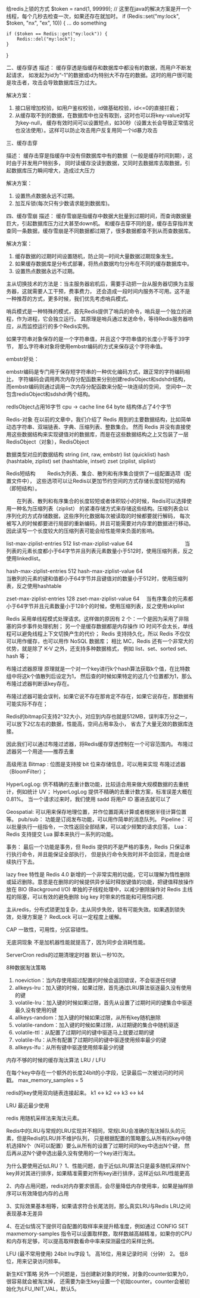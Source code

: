 
给redis上锁的方式
$token = rand(1, 99999);
// 这里在java的解决方案是开一个线程，每个几秒去检查一次，如果还存在就加时。
if (Redis::set("my:lock", $token, "nx", "ex", 10)) {
    ... do something
    
    if ($token == Redis::get("my:lock")) {
        Redis::del("my:lock");
    }
}





二、缓存穿透
描述：
缓存穿透是指缓存和数据库中都没有的数据，而用户不断发起请求，
如发起为id为“-1”的数据或id为特别大不存在的数据。这时的用户很可能是攻击者，攻击会导致数据库压力过大。

解决方案：
1. 接口层增加校验，如用户鉴权校验，id做基础校验，id<=0的直接拦截；
2. 从缓存取不到的数据，在数据库中也没有取到，这时也可以将key-value对写为key-null，
缓存有效时间可以设置短点，如30秒（设置太长会导致正常情况也没法使用）。这样可以防止攻击用户反复用同一个id暴力攻击


三、缓存击穿

描述：
缓存击穿是指缓存中没有但数据库中有的数据（一般是缓存时间到期），这时由于并发用户特别多，
同时读缓存没读到数据，又同时去数据库去取数据，引起数据库压力瞬间增大，造成过大压力

解决方案：
1. 设置热点数据永远不过期。
2. 加互斥锁(每次只有少数请求能到数据库)。


四、缓存雪崩
描述：
缓存雪崩是指缓存中数据大批量到过期时间，而查询数据量巨大，引起数据库压力过大甚至down机。
和缓存击穿不同的是，缓存击穿指并发查同一条数据，缓存雪崩是不同数据都过期了，很多数据都查不到从而查数据库。

解决方案：
1. 缓存数据的过期时间设置随机，防止同一时间大量数据过期现象发生。
2. 如果缓存数据库是分布式部署，将热点数据均匀分布在不同的缓存数据库中。
3. 设置热点数据永远不过期。



主从切换技术的方法是：当主服务器宕机后，需要手动把一台从服务器切换为主服务器，这就需要人工干预，费事费力，
还会造成一段时间内服务不可用。这不是一种推荐的方式，更多时候，我们优先考虑哨兵模式。

哨兵模式是一种特殊的模式，首先Redis提供了哨兵的命令，哨兵是一个独立的进程，作为进程，它会独立运行。
其原理是哨兵通过发送命令，等待Redis服务器响应，从而监控运行的多个Redis实例。




如果字符串对象保存的是一个字符串值，并且这个字符串值的长度小于等于39字节，
那么字符串对象将使用embstr编码的方式来保存这个字符串值。


embstr好处：

embstr编码是专门用于保存短字符串的一种优化编码方式，跟正常的字符编码相比，
字符编码会调用两次内存分配函数来分别创建redisObject和sdshdr结构，
而embstr编码则通过调用一次内存分配函数来分配一块连续的空间，
空间中一次包含redisObject和sdshdr两个结构。


redIsObject占用16字节
cpu -> cache line 64 byte
结构体占了4个字节


Redis-对象
在以前的文章中，我们介绍了 Redis 用到的主要数据结构，比如简单动态字符串、双端链表、字典、压缩列表、整数集合。
然而 Redis 并没有直接使用这些数据结构来实现键值对的数据库，而是在这些数据结构之上又包装了一层
 RedisObject（对象），RedisObject 
 
 数据类型对应的数据结构
 string (int, raw, embstr)
 list (quicklist)
 hash (hashtable, ziplist)
 set (hashtable, intset)
 zset (ziplist, sliplist)
 
 Redis短结构
 　　Redis为列表、集合、散列和有序集合提供了一组配置选项（配置文件中），
 这些选项可以让Redis以更加节约空间的方式存储长度较短的结构（即短结构）。
 
 　　在列表、散列和有序集合的长度较短或者体积较小的时候，Redis可以选择使用一种名为压缩列表（ziplist）
 的紧凑存储方式来存储这些结构。压缩列表会以序列化的方式存储数据，这些序列化数据每次被读取的时候都要就行解码，
 每次被写入的时候都要进行局部的重新编码，并且可能需要对内存里的数据进行移动。
 因此读写一个长度较大的压缩列表可能会给性能带来负面的影响。
 
 
 list-max-ziplist-entries 512
 list-max-ziplist-value 64　　　　　　　　　　当列表的元素长度都小于64字节并且列表元素数量小于512时，使用压缩列表，反之使用linkedlist。
 
 hash-max-ziplist-entries 512
 hash-max-ziplist-value 64　　　　　　　　　　当散列的元素的键和值都小于64字节并且键值对的数量小于512时，使用压缩列表，反之使用hashtable
 
 zset-max-ziplist-entries 128
 zset-max-ziplist-value 64　
 当有序集合的元素都小于64字节并且元素数量小于128个的时候，使用压缩列表，反之使用skiplist
 
 
 
 Redis 采用单线程模式处理请求。这样做的原因有 2 个：一个是因为采用了非阻塞的异步事件处理机制；
 另一个是缓存数据都是内存操作 IO 时间不会太长，单线程可以避免线程上下文切换产生的代价； 
 Redis 支持持久化，所以 Redis 不仅仅可以用作缓存，也可以用作 NoSQL 数据库； 
 相比 MC，Redis 还有一个非常大的优势，就是除了 K-V 之外，还支持多种数据格式，
 例如 list、set、sorted set、hash 等；
 
 布隆过滤器原理
 原理就是一个对一个key进行k个hash算法获取k个值，在比特数组中将这k个值散列后设定为1，
 然后查的时候如果特定的这几个位置都为1，那么布隆过滤器判断该key存在。
 
 布隆过滤器可能会误判，如果它说不存在那肯定不存在，如果它说存在，那数据有可能实际不存在；
 
 Redis的bitmap只支持2^32大小，对应到内存也就是512MB，误判率万分之一，可以放下2亿左右的数据，性能高，空间占用率及小，
 省去了大量无效的数据库连接。
 
 因此我们可以通过布隆过滤器，将Redis缓存穿透控制在一个可容范围内。
 布隆过滤器另一个用途——推荐去重
 
 
 高级用法
 Bitmap : 位图是支持按 bit 位来存储信息，可以用来实现 布隆过滤器（BloomFilter）； 
 
 HyperLogLog: 供不精确的去重计数功能，比较适合用来做大规模数据的去重统计，例如统计 UV； 
 HyperLogLog 提供不精确的去重计数方案，标准误差大概在 0.81%。
 当一个请求过来时，我们使用 sadd 将用户 ID 塞进去就可以了
 
 Geospatial: 可以用来保存地理位置，并作位置距离计算或者根据半径计算位置等。
 pub/sub： 功能是订阅发布功能，可以用作简单的消息队列。 
 Pipeline： 可以批量执行一组指令，一次性返回全部结果，可以减少频繁的请求应答。 
 Lua： Redis 支持提交 Lua 脚本来执行一系列的功能。
 
 事务： 最后一个功能是事务，但 Redis 提供的不是严格的事务，Redis 只保证串行执行命令，并且能保证全部执行，
 但是执行命令失败时并不会回滚，而是会继续执行下去。
 
 
 lazy free 特性是 Redis 4.0 新增的一个非常实用的功能，它可以理解为惰性删除或延迟删除。意思是在删除的时候提供异步延时释放键值的功能，把键值释放操作放在 BIO (Background I/O) 单独的子线程处理中，以减少删除操作对 Redis 主线程的阻塞，可以有效的避免删除 big key 时带来的性能和可用性问题.



主从redis，分布式锁更加复杂，主从同步失败，锁有可能失效。如果遇到锁失效，处理方案是？
RedLock 可以一定程度上缓解。

CAP 一致性，可用性，分区容错性。


无底洞现象 不是加机器性能就提高了，因为同步会消耗性能。

ServerCron redis的过期清理定时器 默认一秒10次。



8种数据淘汰策略
1. noeviction：当内存使用超过配置的时候会返回错误，不会驱逐任何键
2. allkeys-lru：加入键的时候，如果过限，首先通过LRU算法驱逐最久没有使用的键
3. volatile-lru：加入键的时候如果过限，首先从设置了过期时间的键集合中驱逐最久没有使用的键
4. allkeys-random：加入键的时候如果过限，从所有key随机删除
5. volatile-random：加入键的时候如果过限，从过期键的集合中随机驱逐
6. volatile-ttl：从配置了过期时间的键中驱逐马上就要过期的键
7. volatile-lfu：从所有配置了过期时间的键中驱逐使用频率最少的键
8. allkeys-lfu：从所有键中驱逐使用频率最少的键

内存不够的时候的缓存淘汰算法 LRU / LFU

在每个key中存在一个额外的长度24bit的小字段，记录最后一次被访问的时间戳。
max_memory_samples = 5

redis的key使用双向链表连接起来。
k1 <-> k2 <-> k3 <-> k4



LRU  最近最少使用

redis 用随机采样法来淘汰元素。

Redis中的LRU与常规的LRU实现并不相同，常规LRU会准确的淘汰掉队头的元素，但是Redis的LRU并不维护队列，
只是根据配置的策略要么从所有的key中随机选择N个（N可以配置）要么从所有的设置了过期时间的key中选出N个键，
然后再从这N个键中选出最久没有使用的一个key进行淘汰。

为什么要使用近似LRU？
1、性能问题，由于近似LRU算法只是最多随机采样N个key并对其进行排序，如果精准需要对所有key进行排序，这样近似LRU性能更高

2、内存占用问题，redis对内存要求很高，会尽量降低内存使用率，如果是抽样排序可以有效降低内存的占用

3、实际效果基本相等，如果请求符合长尾法则，那么真实LRU与Redis LRU之间表现基本无差异

4、在近似情况下提供可自配置的取样率来提升精准度，例如通过 CONFIG SET maxmemory-samples <count> 
指令可以设置取样数，取样数越高越精准，如果你的CPU和内存有足够，可以提高取样数看命中率来探测最佳的采样比例。



LFU (最不常用使用) 24bit lru字段
1。 高16位，用来记录时间（分钟）
2。 低8位，用来记录访问频率。

新生KEY策略
另外一个问题是，当创建新对象的时候，对象的counter如果为0，很容易就会被淘汰掉，
还需要为新生key设置一个初始counter。counter会被初始化为LFU_INIT_VAL，默认5。
